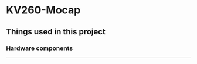 # KV260-Mocap
## Things used in this project

### Hardware components

------

[AMD-Xilinx Kria KV260 Vision AI Starter Kit]: https://www.hackster.io/xilinx/products/kria-kv260-vision-ai-starter-kit?ref=project-d5ebb9

